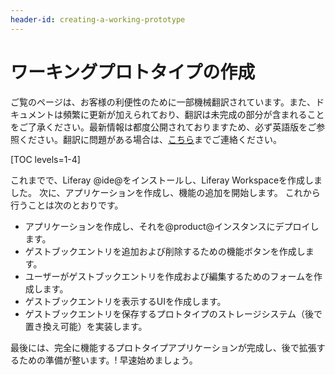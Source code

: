 ```yaml
---
header-id: creating-a-working-prototype
---
```


# ワーキングプロトタイプの作成

<p class="alert alert-info"><span class="wysiwyg-color-blue120">ご覧のページは、お客様の利便性のために一部機械翻訳されています。また、ドキュメントは頻繁に更新が加えられており、翻訳は未完成の部分が含まれることをご了承ください。最新情報は都度公開されておりますため、必ず英語版をご参照ください。翻訳に問題がある場合は、<a href="mailto:support-content-jp@liferay.com">こちら</a>までご連絡ください。</span></p>

[TOC levels=1-4]

これまでで、Liferay @ide@をインストールし、Liferay Workspaceを作成しました。 次に、アプリケーションを作成し、機能の追加を開始します。 これから行うことは次のとおりです。

  - アプリケーションを作成し、それを@product@インスタンスにデプロイします。
  - ゲストブックエントリを追加および削除するための機能ボタンを作成します。
  - ユーザーがゲストブックエントリを作成および編集するためのフォームを作成します。
  - ゲストブックエントリを表示するUIを作成します。
  - ゲストブックエントリを保存するプロトタイプのストレージシステム（後で置き換え可能）を実装します。

最後には、完全に機能するプロトタイプアプリケーションが完成し、後で拡張するための準備が整います。\! 早速始めましょう。

<a class="go-link btn btn-primary" href="/docs/7-1/tutorials/-/knowledge_base/t/writing-your-first-liferay-application"> <span class="icon-circle-arrow-right"></span></a>

